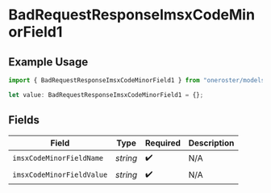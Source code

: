 # BadRequestResponseImsxCodeMinorField1

## Example Usage

```typescript
import { BadRequestResponseImsxCodeMinorField1 } from "oneroster/models/errors";

let value: BadRequestResponseImsxCodeMinorField1 = {};
```

## Fields

| Field                     | Type                      | Required                  | Description               |
| ------------------------- | ------------------------- | ------------------------- | ------------------------- |
| `imsxCodeMinorFieldName`  | *string*                  | :heavy_check_mark:        | N/A                       |
| `imsxCodeMinorFieldValue` | *string*                  | :heavy_check_mark:        | N/A                       |